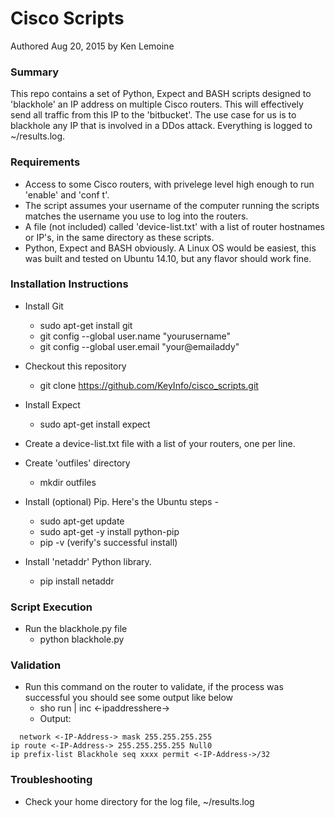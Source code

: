 # Cisco Scripts

Authored Aug 20, 2015 by Ken Lemoine

### Summary

This repo contains a set of Python, Expect and BASH scripts designed to 'blackhole' an IP address on multiple Cisco routers.  This will effectively send all traffic from this IP to the 'bitbucket'.  The use case for us is to blackhole any IP that is involved in a DDos attack.  Everything is logged to ~/results.log. 

### Requirements

* Access to some Cisco routers, with privelege level high enough to run 'enable' and 'conf t'.
* The script assumes your username of the computer running the scripts matches the username you use to log into the routers.
* A file (not included) called 'device-list.txt' with a list of router hostnames or IP's, in the same directory as these scripts.
* Python, Expect and BASH obviously.  A Linux OS would be easiest, this was built and tested on Ubuntu 14.10, but any flavor should work fine.


### Installation Instructions

* Install Git
  * sudo apt-get install git
  * git config --global user.name "yourusername"
  * git config --global user.email "your@emailaddy"

* Checkout this repository
  * git clone https://github.com/KeyInfo/cisco_scripts.git 

* Install Expect
  * sudo apt-get install expect

* Create a device-list.txt file with a list of your routers, one per line.

* Create 'outfiles' directory
  * mkdir outfiles 

* Install (optional) Pip. Here's the Ubuntu steps -
  * sudo apt-get update
  * sudo apt-get -y install python-pip
  * pip -v  (verify's successful install)

* Install 'netaddr' Python library. 
  * pip install netaddr

### Script Execution

* Run the blackhole.py file
  * python blackhole.py

### Validation

* Run this command on the router to validate, if the process was successful you should see some output like below
  * sho run | inc <-ipaddresshere->
  * Output:
``` 
  network <-IP-Address-> mask 255.255.255.255
ip route <-IP-Address-> 255.255.255.255 Null0
ip prefix-list Blackhole seq xxxx permit <-IP-Address->/32
```

### Troubleshooting

* Check your home directory for the log file, ~/results.log
